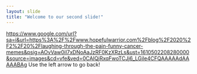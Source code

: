 ```yaml
---
layout: slide
title: "Welcome to our second slide!"
---
```

https://www.google.com/url?sa=i&url=https%3A%2F%2Fwww.hopefulwarrior.com%2Fblog%2F2020%2F2%2F20%2Flaughing-through-the-pain-funny-cancer-memes&psig=AOvVaw0iI7xDNoAaJzRF0KzXRzLs&ust=1610502208280000&source=images&cd=vfe&ved=0CAIQjRxqFwoTCJj6_LGile4CFQAAAAAdAAAAABAg
Use the left arrow to go back!
